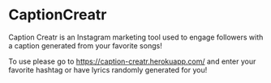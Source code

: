 # CaptionCreatr

Caption Creatr is an Instagram marketing tool used to engage followers with a caption generated from your favorite songs!

To use please go to https://caption-creatr.herokuapp.com/ and enter your favorite hashtag or have lyrics randomly generated for you!

